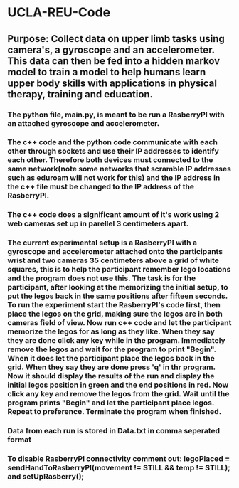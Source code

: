 # UCLA-REU-Code
## Purpose: Collect data on upper limb tasks using camera's, a gyroscope and an accelerometer.  This data can then be fed into a hidden markov model to train a model to help humans learn upper body skills with applications in physical therapy, training and education.
### The python file, main.py, is meant to be run a RasberryPI with an attached gyroscope and accelerometer. 
### The c++ code and the python code communicate with each other through sockets and use their IP addresses to identify each other. Therefore both devices must connected to the same network(note some networks that scramble IP addresses such as eduroam will not work for this) and the IP address in the c++ file must be changed to the IP address of the RasberryPI.
### The c++ code does a significant amount of it's work using 2 web cameras set up in parellel 3 centimeters apart.
### The current experimental setup is a RasberryPI with a gyroscope and accelerometer attached onto the participants wrist and two cameras 35 centimeters above a grid of white squares, this is to help the participant remember lego locations and the program does not use this.  The task is for the participant, after looking at the memorizing the initial setup, to put the legos back in the same positions after fifteen seconds.  To run the experiment start the RasberryPI's code first, then place the legos on the grid, making sure the legos are in both cameras field of view.  Now run c++ code and let the participant memorize the legos for as long as they like.  When they say they are done click any key while in the program.  Immediately remove the legos and wait for the program to print "Begin".  When it does let the participant place the legos back in the grid.  When they say they are done press 'q' in thr program.  Now it should display the results of the run and display the initial legos position in green and the end positions in red.  Now click any key and remove the legos from the grid.  Wait until the program prints "Begin" and let the participant place legos.  Repeat to preference.  Terminate the program when finished.
### Data from each run is stored in Data.txt in comma seperated format
### To disable RasberryPI connectivity comment out: legoPlaced = sendHandToRasberryPI(movement != STILL && temp != STILL); and setUpRasberry();
